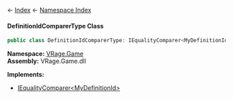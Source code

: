 ← [Index](Api-Index) ← [Namespace Index](Namespace-Index)

#### DefinitionIdComparerType Class

```csharp
public class DefinitionIdComparerType: IEqualityComparer<MyDefinitionId\>
```

**Namespace:** [VRage.Game](VRage.Game)  
**Assembly:** VRage.Game.dll

**Implements:**  
* [IEqualityComparer<MyDefinitionId\>](https://docs.microsoft.com/en-us/dotnet/api/System.Collections.Generic.IEqualityComparer-1?view=netframework-4.6)

